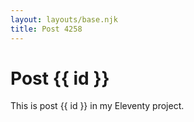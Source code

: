 ```yaml
---
layout: layouts/base.njk
title: Post 4258
---
```


# Post {{ id }}

This is post {{ id }} in my Eleventy project.
